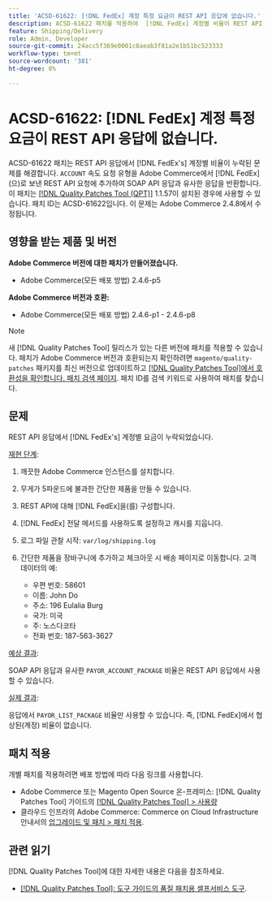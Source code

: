 ```yaml
---
title: 'ACSD-61622: [!DNL FedEx] 계정 특정 요금이 REST API 응답에 없습니다.'
description: ACSD-61622 패치를 적용하여  [!DNL FedEx] 계정별 비율이 REST API 응답에서 누락된 Adobe Commerce 문제를 해결합니다.
feature: Shipping/Delivery
role: Admin, Developer
source-git-commit: 24acc5f369e0001c8aeab3f81a2e1b51bc523333
workflow-type: tm+mt
source-wordcount: '381'
ht-degree: 0%

---
```


# ACSD-61622: [!DNL FedEx] 계정 특정 요금이 REST API 응답에 없습니다.

ACSD-61622 패치는 REST API 응답에서 [!DNL FedEx's] 계정별 비율이 누락된 문제를 해결합니다. `ACCOUNT` 속도 요청 유형을 Adobe Commerce에서 [!DNL FedEx] (으)로 보낸 REST API 요청에 추가하여 SOAP API 응답과 유사한 응답을 반환합니다. 이 패치는 [[!DNL Quality Patches Tool (QPT)]](/help/tools/quality-patches-tool/quality-patches-tool-to-self-serve-quality-patches.md) 1.1.57이 설치된 경우에 사용할 수 있습니다. 패치 ID는 ACSD-61622입니다. 이 문제는 Adobe Commerce 2.4.8에서 수정됩니다.

## 영향을 받는 제품 및 버전

**Adobe Commerce 버전에 대한 패치가 만들어졌습니다.**

* Adobe Commerce(모든 배포 방법) 2.4.6-p5

**Adobe Commerce 버전과 호환:**

* Adobe Commerce(모든 배포 방법) 2.4.6-p1 - 2.4.6-p8

>[!NOTE]
>
>새 [!DNL Quality Patches Tool] 릴리스가 있는 다른 버전에 패치를 적용할 수 있습니다. 패치가 Adobe Commerce 버전과 호환되는지 확인하려면 `magento/quality-patches` 패키지를 최신 버전으로 업데이트하고 [[!DNL Quality Patches Tool]에서 호환성을 확인합니다. 패치 검색 페이지](https://experienceleague.adobe.com/tools/commerce-quality-patches/index.html). 패치 ID를 검색 키워드로 사용하여 패치를 찾습니다.

## 문제

REST API 응답에서 [!DNL FedEx's] 계정별 요금이 누락되었습니다.

<u>재현 단계</u>:

1. 깨끗한 Adobe Commerce 인스턴스를 설치합니다.
1. 무게가 5파운드에 불과한 간단한 제품을 만들 수 있습니다.
1. REST API에 대해 [!DNL FedEx]을(를) 구성합니다.
1. [!DNL FedEx] 전달 메서드를 사용하도록 설정하고 캐시를 지웁니다.
1. 로그 파일 관찰 시작: `var/log/shipping.log`
1. 간단한 제품을 장바구니에 추가하고 체크아웃 시 배송 페이지로 이동합니다. 고객 데이터의 예:

   * 우편 번호: 58601
   * 이름: John Do
   * 주소: 196 Eulalia Burg
   * 국가: 미국
   * 주: 노스다코타
   * 전화 번호: 187-563-3627

<u>예상 결과</u>:

SOAP API 응답과 유사한 `PAYOR_ACCOUNT_PACKAGE` 비율은 REST API 응답에서 사용할 수 있습니다.

<u>실제 결과</u>:

응답에서 `PAYOR_LIST_PACKAGE` 비율만 사용할 수 있습니다. 즉, [!DNL FedEx]에서 협상된(계정) 비율이 없습니다.

## 패치 적용

개별 패치를 적용하려면 배포 방법에 따라 다음 링크를 사용합니다.

* Adobe Commerce 또는 Magento Open Source 온-프레미스: [!DNL Quality Patches Tool] 가이드의 [[!DNL Quality Patches Tool] > 사용량](/help/tools/quality-patches-tool/usage.md)
* 클라우드 인프라의 Adobe Commerce: Commerce on Cloud Infrastructure 안내서의 [업그레이드 및 패치 > 패치 적용](https://experienceleague.adobe.com/docs/commerce-cloud-service/user-guide/develop/upgrade/apply-patches.html).

## 관련 읽기

[!DNL Quality Patches Tool]에 대한 자세한 내용은 다음을 참조하세요.

* [[!DNL Quality Patches Tool]: 도구 가이드의 품질 패치용 셀프서비스 도구](/help/tools/quality-patches-tool/quality-patches-tool-to-self-serve-quality-patches.md).
